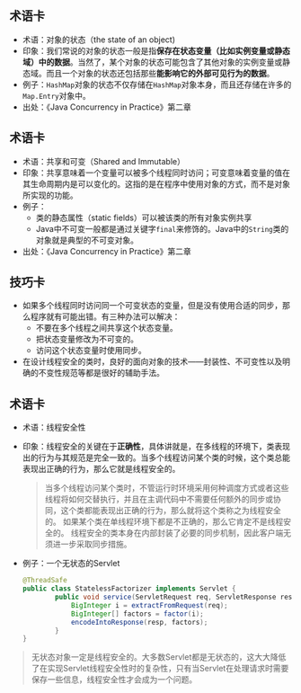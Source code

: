 
## 术语卡
- 术语：对象的状态（the state of an object)
- 印象：我们常说的对象的状态一般是指**保存在状态变量（比如实例变量或静态域）中的数据**。当然了，某个对象的状态可能包含了其他对象的实例变量或静态域。而且一个对象的状态还包括那些**能影响它的外部可见行为的数据**。
- 例子：`HashMap`对象的状态不仅存储在`HashMap`对象本身，而且还存储在许多的`Map.Entry`对象中。
- 出处：《Java Concurrency in Practice》第二章

## 术语卡
- 术语：共享和可变（Shared and Immutable）
- 印象：共享意味着一个变量可以被多个线程同时访问；可变意味着变量的值在其生命周期内是可以变化的。这指的是在程序中使用对象的方式，而不是对象所实现的功能。
- 例子：
	- 类的静态属性（static fields）可以被该类的所有对象实例共享
	- Java中不可变一般都是通过关键字`final`来修饰的。Java中的`String`类的对象就是典型的不可变对象。
- 出处：《Java Concurrency in Practice》第二章

## 技巧卡
- 如果多个线程同时访问同一个可变状态的变量，但是没有使用合适的同步，那么程序就有可能出错。有三种办法可以解决：
	- 不要在多个线程之间共享这个状态变量。
	- 把状态变量修改为不可变的。
	- 访问这个状态变量时使用同步。
- 在设计线程安全的类时，良好的面向对象的技术——封装性、不可变性以及明确的不变性规范等都是很好的辅助手法。

## 术语卡
- 术语：线程安全性
- 印象：线程安全的关键在于**正确性**，具体讲就是，在多线程的环境下，类表现出的行为与其规范是完全一致的。当多个线程访问某个类的时候，这个类总能表现出正确的行为，那么它就是线程安全的。
	> 当多个线程访问某个类时，不管运行时环境采用何种调度方式或者这些线程将如何交替执行，并且在主调代码中不需要任何额外的同步或协同，这个类都能表现出正确的行为，那么就将这个类称之为线程安全的。
	如果某个类在单线程环境下都是不正确的，那么它肯定不是线程安全的。
	> 线程安全的类本身在内部封装了必要的同步机制，因此客户端无须进一步采取同步措施。
- 例子：一个无状态的Servlet

	```java
	@ThreadSafe
	public class StatelessFactorizer implements Servlet {
			public void service(ServletRequest req, ServletResponse resp) {
				BigInteger i = extractFromRequest(req);
				BigInteger[] factors = factor(i);
				encodeIntoResponse(resp, factors);
			}
	}
	```

> 无状态对象一定是线程安全的。大多数Servlet都是无状态的，这大大降低了在实现Servlet线程安全性时的复杂性，只有当Servlet在处理请求时需要保存一些信息，线程安全性才会成为一个问题。